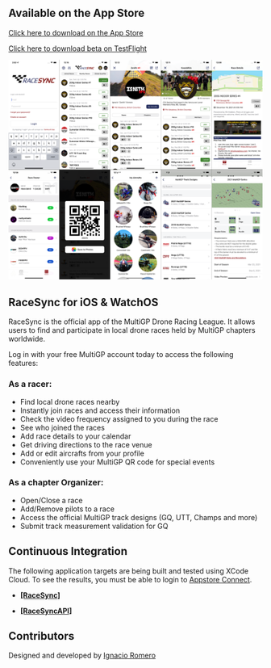 
## Available on the App Store

[Click here to download on the App Store](https://apps.apple.com/us/developer/multigp-inc/id1491110679)

[Click here to download beta on TestFlight](https://testflight.apple.com/join/BRXIQJLb)

![RaceSyn Screenshots](Documentation/UI/AppStore_Screenshots/RaceSync_6.5_display_screenshots_all.png)

## RaceSync for iOS & WatchOS
RaceSync is the official app of the MultiGP Drone Racing League. It allows users to find and participate in local drone races held by MultiGP chapters worldwide.

Log in with your free MultiGP account today to access the following features:

### As a racer:

* Find local drone races nearby
* Instantly join races and access their information
* Check the video frequency assigned to you during the race
* See who joined the races
* Add race details to your calendar
* Get driving directions to the race venue
* Add or edit aircrafts from your profile
* Conveniently use your MultiGP QR code for special events

### As a chapter Organizer:
* Open/Close a race
* Add/Remove pilots to a race
* Access the official MultiGP track designs (GQ, UTT, Champs and more)
* Submit track measurement validation for GQ

## Continuous Integration

The following application targets are being built and tested using XCode Cloud.
To see the results, you must be able to login to [Appstore Connect](https://appstoreconnect.apple.com/).

- [**[RaceSync]**](https://appstoreconnect.apple.com/teams/69a6de89-7661-47e3-e053-5b8c7c11a4d1/apps/1491110680/ci/groups)

- [**[RaceSyncAPI]**](https://appstoreconnect.apple.com/teams/69a6de89-7661-47e3-e053-5b8c7c11a4d1/frameworks/C4E896B0-7561-452A-9008-4410D9F88776/groups)

## Contributors
Designed and developed by [Ignacio Romero](https://github.com/dzenbot)

